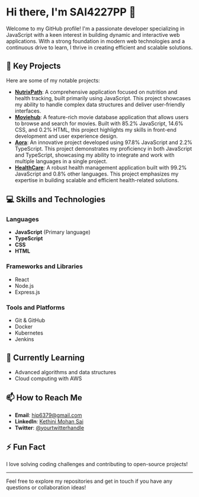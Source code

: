 # Hi there, I'm SAI4227PP 👋

Welcome to my GitHub profile! I'm a passionate developer specializing in JavaScript with a keen interest in building dynamic and interactive web applications. With a strong foundation in modern web technologies and a continuous drive to learn, I thrive in creating efficient and scalable solutions.

## 🔭 Key Projects

Here are some of my notable projects:

- **[NutrixPath](https://github.com/SAI4227PP/NutrixPath)**: A comprehensive application focused on nutrition and health tracking, built primarily using JavaScript. This project showcases my ability to handle complex data structures and deliver user-friendly interfaces.
- **[Moviehub](https://github.com/SAI4227PP/Moviehub)**: A feature-rich movie database application that allows users to browse and search for movies. Built with 85.2% JavaScript, 14.6% CSS, and 0.2% HTML, this project highlights my skills in front-end development and user experience design.
- **[Aora](https://github.com/SAI4227PP/Aora)**: An innovative project developed using 97.8% JavaScript and 2.2% TypeScript. This project demonstrates my proficiency in both JavaScript and TypeScript, showcasing my ability to integrate and work with multiple languages in a single project.
- **[HealthCare](https://github.com/SAI4227PP/HealthCare)**: A robust health management application built with 99.2% JavaScript and 0.8% other languages. This project emphasizes my expertise in building scalable and efficient health-related solutions.

## 💻 Skills and Technologies

### Languages
- **JavaScript** (Primary language)
- **TypeScript**
- **CSS**
- **HTML**

### Frameworks and Libraries
- React
- Node.js
- Express.js

### Tools and Platforms
- Git & GitHub
- Docker
- Kubernetes
- Jenkins

## 🌱 Currently Learning

- Advanced algorithms and data structures
- Cloud computing with AWS

## 📫 How to Reach Me

- **Email**: [hip6379@gmail.com](mailto:hip6379@gmail.com)
- **LinkedIn**: [Kethini Mohan Sai](https://www.linkedin.com/in/kethini-mohan-sai-29a3831a8/)
- **Twitter**: [@yourtwitterhandle](https://twitter.com/yourtwitterhandle)

## ⚡ Fun Fact

I love solving coding challenges and contributing to open-source projects!

---

Feel free to explore my repositories and get in touch if you have any questions or collaboration ideas!
